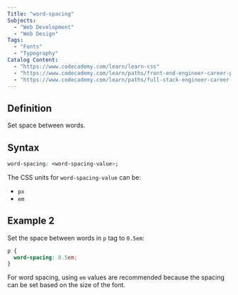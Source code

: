 ```yaml
---
Title: "word-spacing"
Subjects:
  - "Web Development"
  - "Web Design"
Tags:
  - "Fonts"
  - "Typography"
Catalog Content:
  - "https://www.codecademy.com/learn/learn-css"
  - "https://www.codecademy.com/learn/paths/front-end-engineer-career-path"
  - "https://www.codecademy.com/learn/paths/full-stack-engineer-career-path"
---
```


## Definition

Set space between words.

## Syntax

```css
word-spacing: <word-spacing-value>;
```

The CSS units for `word-spacing-value` can be:

- `px`
- `em`

## Example 2

Set the space between words in `p` tag to `0.5em`:

```css
p {
  word-spacing: 0.5em;
}
```

For word spacing, using `em` values are recommended because the spacing can be set based on the size of the font.
